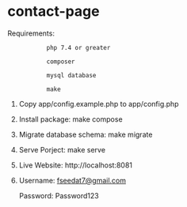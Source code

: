 # contact-page

Requirements:
               
               php 7.4 or greater

               composer
               
               mysql database
               
               make
               
               
1. Copy app/config.example.php to app/config.php

2. Install package: make compose

3. Migrate database schema: make migrate

4. Serve Porject: make serve

5. Live Website: http://localhost:8081

6. Username: fseedat7@gmail.com 

   Password: Password123
